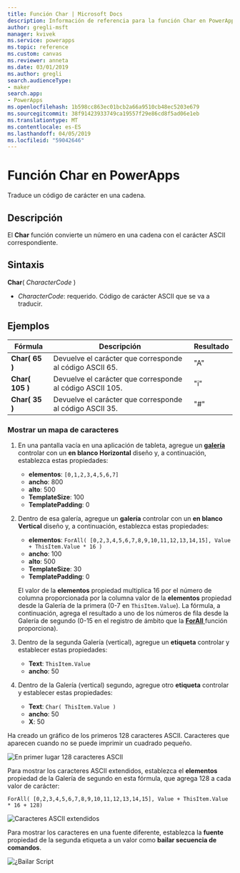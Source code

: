 ```yaml
---
title: Función Char | Microsoft Docs
description: Información de referencia para la función Char en PowerApps, incluidos ejemplos y sintaxis
author: gregli-msft
manager: kvivek
ms.service: powerapps
ms.topic: reference
ms.custom: canvas
ms.reviewer: anneta
ms.date: 03/01/2019
ms.author: gregli
search.audienceType:
- maker
search.app:
- PowerApps
ms.openlocfilehash: 1b598cc863ec01bcb2a66a9510cb48ec5203e679
ms.sourcegitcommit: 38f91423933749ca19557f29e86cd8f5ad06e1eb
ms.translationtype: MT
ms.contentlocale: es-ES
ms.lasthandoff: 04/05/2019
ms.locfileid: "59042646"
---
```

# <a name="char-function-in-powerapps"></a>Función Char en PowerApps

Traduce un código de carácter en una cadena.

## <a name="description"></a>Descripción

El **Char** función convierte un número en una cadena con el carácter ASCII correspondiente.

## <a name="syntax"></a>Sintaxis

**Char**( *CharacterCode* )

- *CharacterCode*: requerido. Código de carácter ASCII que se va a traducir.

## <a name="examples"></a>Ejemplos

| Fórmula | Descripción | Resultado |
| --- | --- | --- |
| **Char( 65 )** |Devuelve el carácter que corresponde al código ASCII 65. |"A" |
| **Char( 105 )** |Devuelve el carácter que corresponde al código ASCII 105. |"i" |
| **Char( 35 )** |Devuelve el carácter que corresponde al código ASCII 35. |"#" |

### <a name="display-a-character-map"></a>Mostrar un mapa de caracteres

1. En una pantalla vacía en una aplicación de tableta, agregue un [ **galería** ](../controls/control-gallery.md) controlar con un **en blanco Horizontal** diseño y, a continuación, establezca estas propiedades:

    - **elementos**: `[0,1,2,3,4,5,6,7]`
    - **ancho**: 800
    - **alto**: 500
    - **TemplateSize**: 100
    - **TemplatePadding**: 0

1. Dentro de esa galería, agregue un **galería** controlar con un **en blanco Vertical** diseño y, a continuación, establezca estas propiedades:

    - **elementos**: `ForAll( [0,2,3,4,5,6,7,8,9,10,11,12,13,14,15], Value + ThisItem.Value * 16 )`
    - **ancho**: 100
    - **alto**: 500
    - **TemplateSize**: 30
    - **TemplatePadding**: 0

    El valor de la **elementos** propiedad multiplica 16 por el número de columna proporcionada por la columna valor de la **elementos** propiedad desde la Galería de la primera (0-7 en `ThisItem.Value`). La fórmula, a continuación, agrega el resultado a uno de los números de fila desde la Galería de segundo (0-15 en el registro de ámbito que la [ **ForAll** ](function-forall.md) función proporciona).

1. Dentro de la segunda Galería (vertical), agregue un **etiqueta** controlar y establecer estas propiedades:

    - **Text**: `ThisItem.Value`
    - **ancho**: 50

1. Dentro de la Galería (vertical) segundo, agregue otro **etiqueta** controlar y establecer estas propiedades:

    - **Text**: `Char( ThisItem.Value )`
    - **ancho**: 50
    - **X**: 50

Ha creado un gráfico de los primeros 128 caracteres ASCII. Caracteres que aparecen cuando no se puede imprimir un cuadrado pequeño.

![En primer lugar 128 caracteres ASCII](media/function-char/chart-lower.png)

Para mostrar los caracteres ASCII extendidos, establezca el **elementos** propiedad de la Galería de segundo en esta fórmula, que agrega 128 a cada valor de carácter:

`ForAll( [0,2,3,4,5,6,7,8,9,10,11,12,13,14,15], Value + ThisItem.Value * 16 + 128)`

![Caracteres ASCII extendidos](media/function-char/chart-higher.png)

Para mostrar los caracteres en una fuente diferente, establezca la **fuente** propiedad de la segunda etiqueta a un valor como **bailar secuencia de comandos**.

![¿Bailar Script](media/function-char/chart-higher-dancing-script.png)
